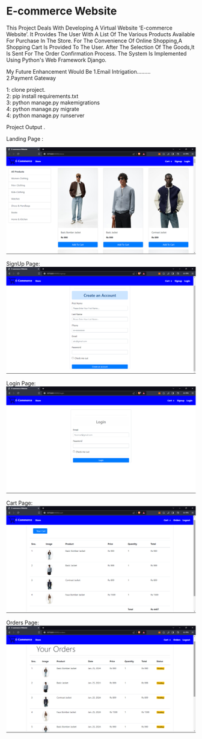# E-commerce Website

This Project Deals With Developing A Virtual Website ‘E-commerce Website’. 
It Provides The User With A List Of The Various Products Available For Purchase In The Store.
For The Convenience Of Online Shopping,A Shopping Cart Is Provided To The User. After The Selection Of The Goods,It Is Sent For The Order Confirmation Process. 
The System Is Implemented Using Python's Web Framework Django.


My Future Enhancement Would Be 
1.Email Intrigation......... <br/>
2.Payment Gateway <br/>


1: clone project. <br/>
2: pip install requirements.txt <br/>
3: python manage.py makemigrations <br/>
4: python manage.py migrate <br/>
4: python manage.py runserver <br/>


Project Output . <br/>

Landing Page : <br/>

![landing page](uploads/Screenshot14.png) <br/>

SignUp Page: <br/>
![Signup page](uploads/Screenshot15.png) <br/>

Login Page: <br/>
![login page](uploads/Screenshot16.png) <br/>

Cart Page: <br/>
![Cart page](uploads/Screenshot17.png) <br/>

Orders Page: <br/>
![order page](uploads/Screenshot18.png) 

